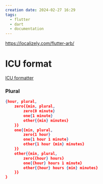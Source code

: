 ```yaml
---
creation date: 2024-02-27 16:29
tags:
  - flutter
  - dart
  - documentation
---
```

https://localizely.com/flutter-arb/

# ICU format
[ICU formatter](https://localizely.com/icu-message-editor)

### Plural
```json
{hour, plural,
    zero{{min, plural,
        zero{0 minute}
        one{1 minute}
        other{{min} minutes}
    }}
    one{{min, plural,
        zero{1 hour}
        one{1 hour 1 minute}
        other{1 hour {min} minutes}
    }}
    other{{min, plural,
        zero{{hour} hours}
        one{{hour} hours 1 minute}
        other{{hour} hours {min} minutes}
    }}
}
```

